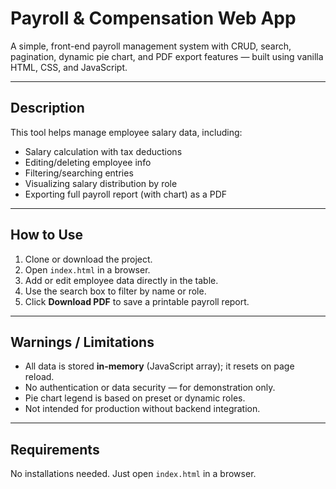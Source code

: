 # Payroll & Compensation Web App

A simple, front-end payroll management system with CRUD, search, pagination, dynamic pie chart, and PDF export features — built using vanilla HTML, CSS, and JavaScript.

---

## Description

This tool helps manage employee salary data, including:
- Salary calculation with tax deductions
- Editing/deleting employee info
- Filtering/searching entries
- Visualizing salary distribution by role
- Exporting full payroll report (with chart) as a PDF

---

## How to Use

1. Clone or download the project.
2. Open `index.html` in a browser.
3. Add or edit employee data directly in the table.
4. Use the search box to filter by name or role.
5. Click **Download PDF** to save a printable payroll report.

---

## Warnings / Limitations

- All data is stored **in-memory** (JavaScript array); it resets on page reload.
- No authentication or data security — for demonstration only.
- Pie chart legend is based on preset or dynamic roles.
- Not intended for production without backend integration.

---

## Requirements

No installations needed. Just open `index.html` in a browser.

